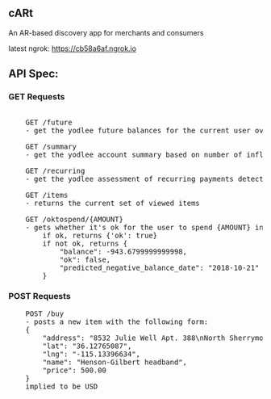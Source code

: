 cARt
--

An AR-based discovery app for merchants and consumers

latest ngrok: https://cb58a6af.ngrok.io

## API Spec:


### GET Requests

<pre>

    GET /future
    - get the yodlee future balances for the current user over the next month

    GET /summary
    - get the yodlee account summary based on number of infloaws and outflows

    GET /recurring
    - get the yodlee assessment of recurring payments detected in the account

    GET /items
    - returns the current set of viewed items

    GET /oktospend/{AMOUNT}
    - gets whether it's ok for the user to spend {AMOUNT} in the next 30 days.
        if ok, returns {'ok': true}
        if not ok, returns {
            "balance": -943.6799999999998,
            "ok": false,
            "predicted_negative_balance_date": "2018-10-21"
        }
</pre>


### POST Requests

<pre>
    POST /buy
    - posts a new item with the following form:
    {
        "address": "8532 Julie Well Apt. 388\nNorth Sherrymouth, GU 30455", 
        "lat": "36.12765087", 
        "lng": "-115.13396634", 
        "name": "Henson-Gilbert headband", 
        "price": 500.00
    }
    implied to be USD
</pre>

  
   




